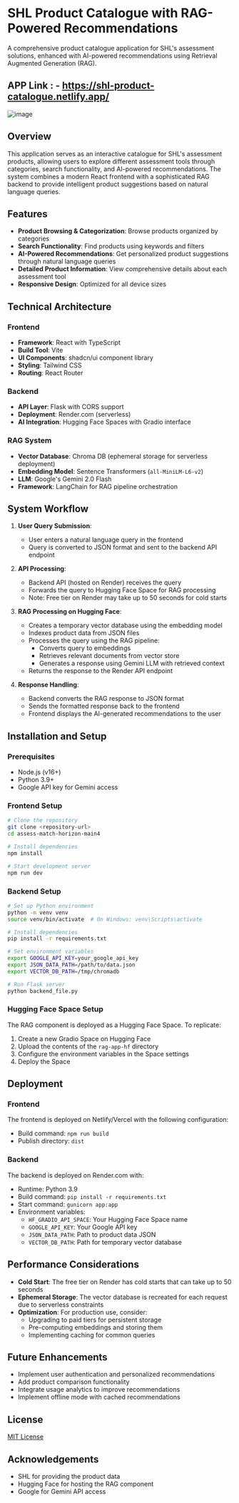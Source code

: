 # SHL Product Catalogue with RAG-Powered Recommendations

A comprehensive product catalogue application for SHL's assessment solutions, enhanced with AI-powered recommendations using Retrieval Augmented Generation (RAG).

## APP Link : - https://shl-product-catalogue.netlify.app/

![image](https://github.com/user-attachments/assets/ace1ede6-e628-4d9b-aeeb-abc7eeb0c3b7)


## Overview

This application serves as an interactive catalogue for SHL's assessment products, allowing users to explore different assessment tools through categories, search functionality, and AI-powered recommendations. The system combines a modern React frontend with a sophisticated RAG backend to provide intelligent product suggestions based on natural language queries.

## Features

- **Product Browsing & Categorization**: Browse products organized by categories
- **Search Functionality**: Find products using keywords and filters
- **AI-Powered Recommendations**: Get personalized product suggestions through natural language queries
- **Detailed Product Information**: View comprehensive details about each assessment tool
- **Responsive Design**: Optimized for all device sizes

## Technical Architecture

### Frontend
- **Framework**: React with TypeScript
- **Build Tool**: Vite
- **UI Components**: shadcn/ui component library
- **Styling**: Tailwind CSS
- **Routing**: React Router

### Backend
- **API Layer**: Flask with CORS support
- **Deployment**: Render.com (serverless)
- **AI Integration**: Hugging Face Spaces with Gradio interface

### RAG System
- **Vector Database**: Chroma DB (ephemeral storage for serverless deployment)
- **Embedding Model**: Sentence Transformers (`all-MiniLM-L6-v2`)
- **LLM**: Google's Gemini 2.0 Flash
- **Framework**: LangChain for RAG pipeline orchestration

## System Workflow

1. **User Query Submission**:
   - User enters a natural language query in the frontend
   - Query is converted to JSON format and sent to the backend API endpoint

2. **API Processing**:
   - Backend API (hosted on Render) receives the query
   - Forwards the query to Hugging Face Space for RAG processing
   - Note: Free tier on Render may take up to 50 seconds for cold starts

3. **RAG Processing on Hugging Face**:
   - Creates a temporary vector database using the embedding model
   - Indexes product data from JSON files
   - Processes the query using the RAG pipeline:
     - Converts query to embeddings
     - Retrieves relevant documents from vector store
     - Generates a response using Gemini LLM with retrieved context
   - Returns the response to the Render API endpoint

4. **Response Handling**:
   - Backend converts the RAG response to JSON format
   - Sends the formatted response back to the frontend
   - Frontend displays the AI-generated recommendations to the user

## Installation and Setup

### Prerequisites
- Node.js (v16+)
- Python 3.9+
- Google API key for Gemini access

### Frontend Setup
```bash
# Clone the repository
git clone <repository-url>
cd assess-match-horizon-main4

# Install dependencies
npm install

# Start development server
npm run dev
```

### Backend Setup
```bash
# Set up Python environment
python -m venv venv
source venv/bin/activate  # On Windows: venv\Scripts\activate

# Install dependencies
pip install -r requirements.txt

# Set environment variables
export GOOGLE_API_KEY=your_google_api_key
export JSON_DATA_PATH=/path/to/data.json
export VECTOR_DB_PATH=/tmp/chromadb

# Run Flask server
python backend_file.py
```

### Hugging Face Space Setup
The RAG component is deployed as a Hugging Face Space. To replicate:

1. Create a new Gradio Space on Hugging Face
2. Upload the contents of the `rag-app-hf` directory
3. Configure the environment variables in the Space settings
4. Deploy the Space

## Deployment

### Frontend
The frontend is deployed on Netlify/Vercel with the following configuration:
- Build command: `npm run build`
- Publish directory: `dist`

### Backend
The backend is deployed on Render.com with:
- Runtime: Python 3.9
- Build command: `pip install -r requirements.txt`
- Start command: `gunicorn app:app`
- Environment variables:
  - `HF_GRADIO_API_SPACE`: Your Hugging Face Space name
  - `GOOGLE_API_KEY`: Your Google API key
  - `JSON_DATA_PATH`: Path to product data JSON
  - `VECTOR_DB_PATH`: Path for temporary vector database

## Performance Considerations

- **Cold Start**: The free tier on Render has cold starts that can take up to 50 seconds
- **Ephemeral Storage**: The vector database is recreated for each request due to serverless constraints
- **Optimization**: For production use, consider:
  - Upgrading to paid tiers for persistent storage
  - Pre-computing embeddings and storing them
  - Implementing caching for common queries

## Future Enhancements

- Implement user authentication and personalized recommendations
- Add product comparison functionality
- Integrate usage analytics to improve recommendations
- Implement offline mode with cached recommendations

## License

[MIT License](LICENSE)

## Acknowledgements

- SHL for providing the product data
- Hugging Face for hosting the RAG component
- Google for Gemini API access
